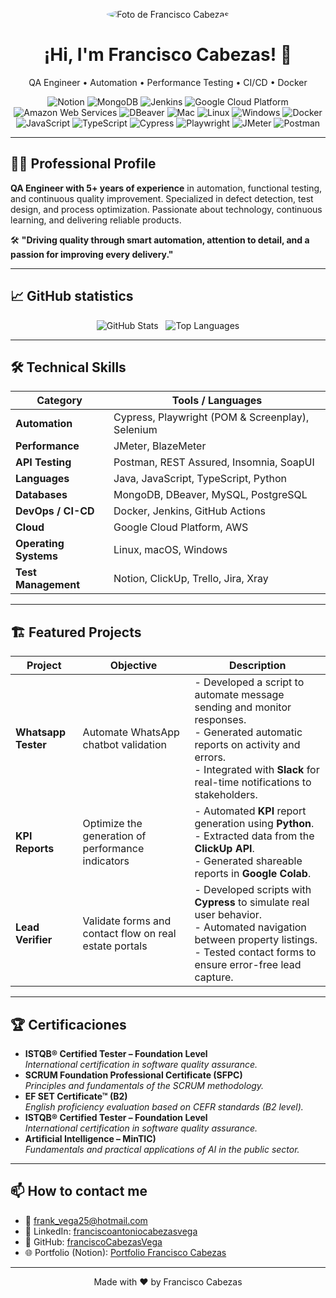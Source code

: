 <!-- ========== HEADER / HERO ========== -->
<p align="center">
  <img src="https://media.licdn.com/dms/image/v2/D4E16AQGlveN02blArw/profile-displaybackgroundimage-shrink_350_1400/profile-displaybackgroundimage-shrink_350_1400/0/1709344787535?e=1756339200&v=beta&t=ELPj8xg1A_JbAqc7xuDSQVowqZfy8X4Izfg3AlSbERk" alt="Foto de Francisco Cabezas" style="border-radius:50%;" />
</p>

<h1 align="center">¡Hi, I'm Francisco Cabezas! 👋</h1>
<p align="center">
  QA Engineer • Automation • Performance Testing • CI/CD • Docker
</p>

<p align="center">
  <!-- Badges de tecnologías extraídas de Notion -->
  <img src="https://img.shields.io/badge/Notion-🟦-Expert.svg" alt="Notion" />
  <img src="https://img.shields.io/badge/MongoDB-🟠-Advanced.svg" alt="MongoDB" />
  <img src="https://img.shields.io/badge/Jenkins-🟠-Advanced.svg" alt="Jenkins" />
  <img src="https://img.shields.io/badge/GCP-🟠-Advanced.svg" alt="Google Cloud Platform" />
  <img src="https://img.shields.io/badge/AWS-🟠-Advanced.svg" alt="Amazon Web Services" />
  <img src="https://img.shields.io/badge/DBeaver-🟠-Advanced.svg" alt="DBeaver" />
  <img src="https://img.shields.io/badge/macOS-🟠-Advanced.svg" alt="Mac" />
  <img src="https://img.shields.io/badge/Linux-🔵-Expert.svg" alt="Linux" />
  <img src="https://img.shields.io/badge/Windows-🔵-Expert.svg" alt="Windows" />
  <img src="https://img.shields.io/badge/Docker-🟠-Advanced.svg" alt="Docker" />
  <img src="https://img.shields.io/badge/JavaScript-ES6-yellow.svg" alt="JavaScript" />
  <img src="https://img.shields.io/badge/TypeScript-blue.svg" alt="TypeScript" />
  <img src="https://img.shields.io/badge/Cypress-🔬-green.svg" alt="Cypress" />
  <img src="https://img.shields.io/badge/Playwright-⚙️-purple.svg" alt="Playwright" />
  <img src="https://img.shields.io/badge/JMeter-📊-red.svg" alt="JMeter" />
  <img src="https://img.shields.io/badge/Postman-🐿️-orange.svg" alt="Postman" />
</p>

---

## 👨‍💻 Professional Profile

**QA Engineer with 5+ years of experience** in automation, functional testing, and continuous quality improvement. Specialized in defect detection, test design, and process optimization. Passionate about technology, continuous learning, and delivering reliable products.

🛠️ **"Driving quality through smart automation, attention to detail, and a passion for improving every delivery."**

---

## 📈 GitHub statistics

<p align="center">
  <img src="https://github-readme-stats.vercel.app/api?username=franciscoCabezasVega&show_icons=true&theme=radical" alt="GitHub Stats" />
  &nbsp;
  <img src="https://github-readme-stats.vercel.app/api/top-langs/?username=franciscoCabezasVega&layout=compact&theme=radical" alt="Top Languages" />
</p>

---

## 🛠️ Technical Skills

| Category              | Tools / Languages                                             |
|-----------------------|---------------------------------------------------------------|
| **Automation**        | Cypress, Playwright (POM & Screenplay), Selenium             |
| **Performance**       | JMeter, BlazeMeter                                            |
| **API Testing**       | Postman, REST Assured, Insomnia, SoapUI                      |
| **Languages**         | Java, JavaScript, TypeScript, Python                         |
| **Databases**         | MongoDB, DBeaver, MySQL, PostgreSQL                          |
| **DevOps / CI-CD**    | Docker, Jenkins, GitHub Actions                              |
| **Cloud**             | Google Cloud Platform, AWS                                   |
| **Operating Systems** | Linux, macOS, Windows                                        |
| **Test Management**   | Notion, ClickUp, Trello, Jira, Xray                          |

---

## 🏗️ Featured Projects

| Project            | Objective                                       | Description                                                                                                                                               |
|--------------------|-------------------------------------------------|-----------------------------------------------------------------------------------------------------------------------------------------------------------|
| **Whatsapp Tester**| Automate WhatsApp chatbot validation             | - Developed a script to automate message sending and monitor responses.<br>- Generated automatic reports on activity and errors.<br>- Integrated with **Slack** for real-time notifications to stakeholders. |
| **KPI Reports**    | Optimize the generation of performance indicators | - Automated **KPI** report generation using **Python**.<br>- Extracted data from the **ClickUp API**.<br>- Generated shareable reports in **Google Colab**.  |
| **Lead Verifier**  | Validate forms and contact flow on real estate portals | - Developed scripts with **Cypress** to simulate real user behavior.<br>- Automated navigation between property listings.<br>- Tested contact forms to ensure error-free lead capture. |

---

## 🏆 Certificaciones

- **ISTQB® Certified Tester – Foundation Level**  
  _*International certification in software quality assurance.*_
- **SCRUM Foundation Professional Certificate (SFPC)**  
  _Principles and fundamentals of the SCRUM methodology._
- **EF SET Certificate™ (B2)**  
  _English proficiency evaluation based on CEFR standards (B2 level)._
- **ISTQB® Certified Tester – Foundation Level**  
  _*International certification in software quality assurance.*_
- **Artificial Intelligence – MinTIC)**  
  _Fundamentals and practical applications of AI in the public sector._

---

## 📫 How to contact me

- 📧 frank_vega25@hotmail.com  
- 🔗 LinkedIn: [franciscoantoniocabezasvega](https://www.linkedin.com/in/franciscoantoniocabezasvega/)  
- 🐙 GitHub: [franciscoCabezasVega](https://github.com/franciscoCabezasVega)  
- 🌐 Portfolio (Notion): [Portfolio Francisco Cabezas](https://franciscocabezasvega.github.io/portfolio-francisco-cabezas/)

---

<p align="center">
  Made with ❤️ by Francisco Cabezas
</p>
